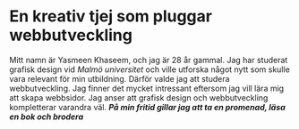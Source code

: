 # En kreativ tjej som pluggar webbutveckling
Mitt namn är Yasmeen Khaseem, och jag är 28 år gammal. Jag har studerat grafisk design vid *Malmö universitet* och ville utforska något nytt som skulle vara relevant för min utbildning. Därför valde jag att studera webbutveckling. Jag finner det mycket intressant eftersom jag vill lära mig att skapa webbsidor. Jag anser att grafisk design och webbutveckling kompletterar varandra väl. 
<strong><em>På min fritid gillar jag att ta en promenad, läsa en bok och brodera </strong></em>
